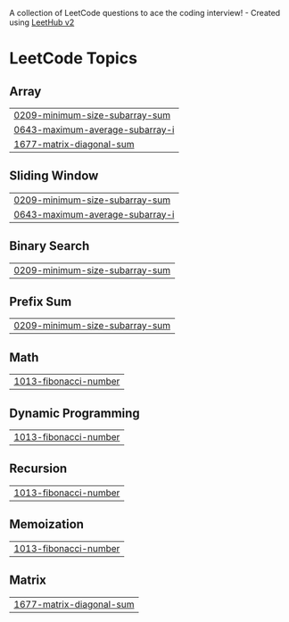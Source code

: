 A collection of LeetCode questions to ace the coding interview! - Created using [LeetHub v2](https://github.com/arunbhardwaj/LeetHub-2.0)
<!---LeetCode Topics Start-->
# LeetCode Topics
## Array
|  |
| ------- |
| [0209-minimum-size-subarray-sum](https://github.com/SurajSolanki26/Leetcode/tree/master/0209-minimum-size-subarray-sum) |
| [0643-maximum-average-subarray-i](https://github.com/SurajSolanki26/Leetcode/tree/master/0643-maximum-average-subarray-i) |
| [1677-matrix-diagonal-sum](https://github.com/SurajSolanki26/Leetcode/tree/master/1677-matrix-diagonal-sum) |
## Sliding Window
|  |
| ------- |
| [0209-minimum-size-subarray-sum](https://github.com/SurajSolanki26/Leetcode/tree/master/0209-minimum-size-subarray-sum) |
| [0643-maximum-average-subarray-i](https://github.com/SurajSolanki26/Leetcode/tree/master/0643-maximum-average-subarray-i) |
## Binary Search
|  |
| ------- |
| [0209-minimum-size-subarray-sum](https://github.com/SurajSolanki26/Leetcode/tree/master/0209-minimum-size-subarray-sum) |
## Prefix Sum
|  |
| ------- |
| [0209-minimum-size-subarray-sum](https://github.com/SurajSolanki26/Leetcode/tree/master/0209-minimum-size-subarray-sum) |
## Math
|  |
| ------- |
| [1013-fibonacci-number](https://github.com/SurajSolanki26/Leetcode/tree/master/1013-fibonacci-number) |
## Dynamic Programming
|  |
| ------- |
| [1013-fibonacci-number](https://github.com/SurajSolanki26/Leetcode/tree/master/1013-fibonacci-number) |
## Recursion
|  |
| ------- |
| [1013-fibonacci-number](https://github.com/SurajSolanki26/Leetcode/tree/master/1013-fibonacci-number) |
## Memoization
|  |
| ------- |
| [1013-fibonacci-number](https://github.com/SurajSolanki26/Leetcode/tree/master/1013-fibonacci-number) |
## Matrix
|  |
| ------- |
| [1677-matrix-diagonal-sum](https://github.com/SurajSolanki26/Leetcode/tree/master/1677-matrix-diagonal-sum) |
<!---LeetCode Topics End-->